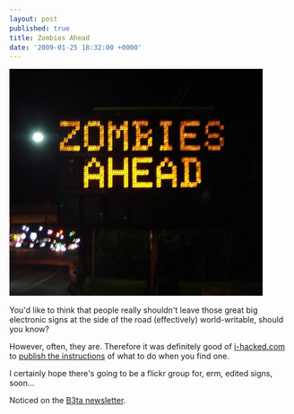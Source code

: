 ```yaml
---
layout: post
published: true
title: Zombies Ahead
date: '2009-01-25 18:32:00 +0000'
---
```


![Sign showing text Zombies Ahead!](/images/zombies-ahead.jpg)

You'd like to think that people really shouldn't leave those great big
electronic signs at the side of the road (effectively) world-writable,
should you know?

However, often, they are. Therefore it was definitely good of [i-hacked.com](http://www.i-hacked.com) to [publish the instructions](http://www.i-hacked.com/content/view/274/48/) of what to do when you find one.

I certainly hope there\'s going to be a flickr group for, erm, edited
signs, soon...

Noticed on the [B3ta newsletter](http://b3ta.com/newsletter/issue362/).
